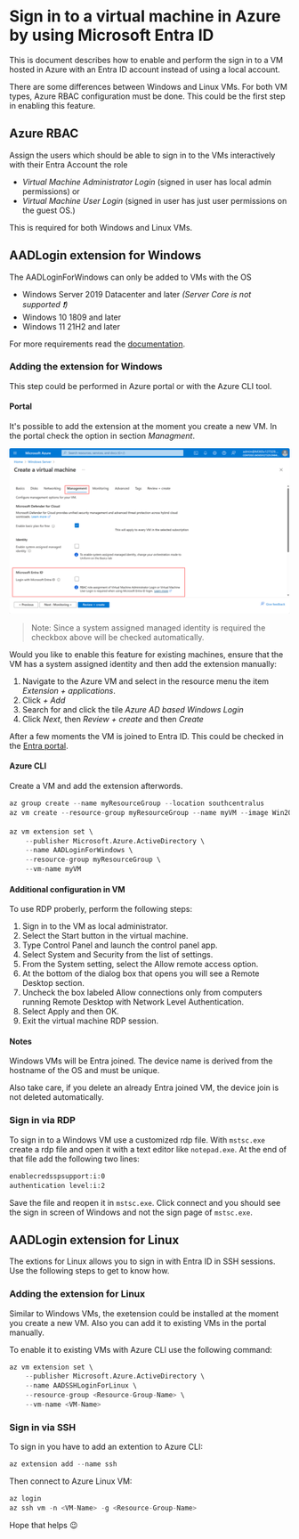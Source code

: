 
# Sign in to a virtual machine in Azure by using Microsoft Entra ID

This is document describes how to enable and perform the sign in to a VM hosted in Azure with an Entra ID account instead of using a local account.

There are some differences between Windows and Linux VMs. For both VM types, Azure RBAC configuration must be done. This could be the first step in enabling this feature.

## Azure RBAC

Assign the users which should be able to sign in to the VMs interactively with their Entra Account the role

- _Virtual Machine Administrator Login_ (signed in user has local admin permissions) or
- _Virtual Machine User Login_ (signed in user has just user permissions on the guest OS.)

This is required for both Windows and Linux VMs.

## AADLogin extension for Windows

The AADLoginForWindows can only be added to VMs with the OS

- Windows Server 2019 Datacenter and later _(Server Core is not supported :exclamation:)_
- Windows 10 1809 and later
- Windows 11 21H2 and later

For more requirements read the [documentation](https://learn.microsoft.com/en-us/entra/identity/devices/howto-vm-sign-in-azure-ad-windows#requirements).

### Adding the extension for Windows

This step could be performed in Azure portal or with the Azure CLI tool.

#### Portal

It's possible to add the extension at the moment you create a new VM. In the portal check the option in section _Managment_.

![Screenshot](./_images/azure-portal-login-with-azure-ad.png)

> Note: Since a system assigned managed identity is required the checkbox above will be checked automatically.

Would you like to enable this feature for existing machines, ensure that the VM has a system assigned identity and then add the extension manually:

1. Navigate to the Azure VM and select in the resource menu the item _Extension + applications_.
2. Click _+ Add_
3. Search for and click the tile _Azure AD based Windows Login_
4. Click _Next_, then _Review + create_ and then _Create_

After a few moments the VM is joined to Entra ID. This could be checked in the [Entra portal](https://entra.microsoft.com/#view/Microsoft_AAD_Devices/DevicesMenuBlade/~/Devices/menuId/Devices).

#### Azure CLI

Create a VM and add the extension afterwords.

```v
az group create --name myResourceGroup --location southcentralus
az vm create --resource-group myResourceGroup --name myVM --image Win2019Datacenter --assign-identity --admin-username azureuser --admin-password yourpassword

az vm extension set \
    --publisher Microsoft.Azure.ActiveDirectory \
    --name AADLoginForWindows \
    --resource-group myResourceGroup \
    --vm-name myVM
```

#### Additional configuration in VM

To use RDP proberly, perform the following steps:

1. Sign in to the VM as local administrator.
1. Select the Start button in the virtual machine.
1. Type Control Panel and launch the control panel app.
1. Select System and Security from the list of settings.
1. From the System setting, select the Allow remote access option.
1. At the bottom of the dialog box that opens you will see a Remote Desktop section.
1. Uncheck the box labeled Allow connections only from computers running Remote Desktop with Network Level Authentication.
1. Select Apply and then OK.
1. Exit the virtual machine RDP session.

#### Notes

Windows VMs will be Entra joined. The device name is derived from the hostname of the OS and must be unique.

Also take care, if you delete an already Entra joined VM, the device join is not deleted automatically.

### Sign in via RDP

To sign in to a Windows VM use a customized rdp file. With `mstsc.exe` create a rdp file and open it with a text editor like `notepad.exe`. At the end of that file add the following two lines:

```html
enablecredsspsupport:i:0
authentication level:i:2
```

Save the file and reopen it in `mstsc.exe`. Click connect and you should see the sign in screen of Windows and not the sign page of `mstsc.exe`.

## AADLogin extension for Linux

The extions for Linux allows you to sign in with Entra ID in SSH sessions. Use the following steps to get to know how.

### Adding the extension for Linux

Similar to Windows VMs, the exetension could be installed at the moment you create a new VM. Also you can add it to existing VMs in the portal manually.

To enable it to existing VMs with Azure CLI use the following command:

```v
az vm extension set \
    --publisher Microsoft.Azure.ActiveDirectory \
    --name AADSSHLoginForLinux \
    --resource-group <Resource-Group-Name> \
    --vm-name <VM-Name>
```

### Sign in via SSH

To sign in you have to add an extention to Azure CLI:

```v
az extension add --name ssh
```

Then connect to Azure Linux VM:

```v
az login
az ssh vm -n <VM-Name> -g <Resource-Group-Name>
```

Hope that helps :wink:
